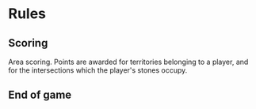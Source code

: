 # Rules
## Scoring
Area scoring. Points are awarded for territories belonging to a player, and for the intersections which the player's stones occupy.

## End of game
